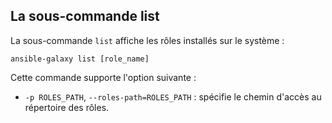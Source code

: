 ## La sous-commande list

La sous-commande `list` affiche les rôles installés sur le système :

`ansible-galaxy list [role_name]`

Cette commande supporte l'option suivante :
- `-p ROLES_PATH`, `--roles-path=ROLES_PATH` : spécifie le chemin d'accès au répertoire des rôles.
